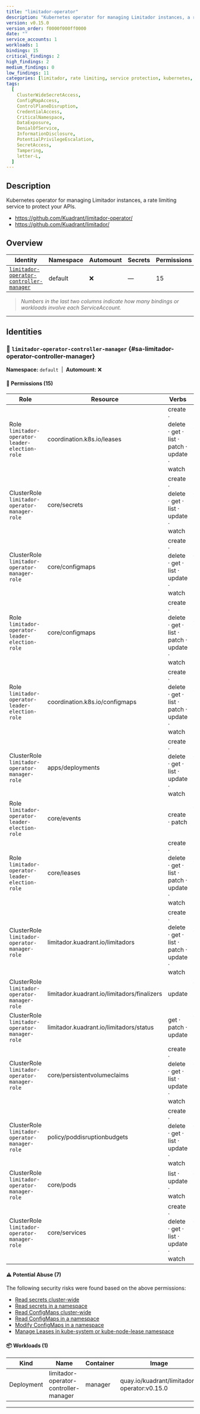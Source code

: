 ```yaml
---
title: "limitador-operator"
description: "Kubernetes operator for managing Limitador instances, a rate limiting service to protect your APIs."
version: v0.15.0
version_order: f0000f000ff0000
date: ""
service_accounts: 1
workloads: 1
bindings: 15
critical_findings: 2
high_findings: 2
medium_findings: 0
low_findings: 11
categories: [limitador, rate limiting, service protection, kubernetes, kuadrant]
tags:
  [
    ClusterWideSecretAccess,
    ConfigMapAccess,
    ControlPlaneDisruption,
    CredentialAccess,
    CriticalNamespace,
    DataExposure,
    DenialOfService,
    InformationDisclosure,
    PotentialPrivilegeEscalation,
    SecretAccess,
    Tampering,
    letter-L,
  ]
---
```


## Description

Kubernetes operator for managing Limitador instances, a rate limiting service to protect your APIs.

- https://github.com/Kuadrant/limitador-operator/
- https://github.com/Kuadrant/limitador/

## Overview

| Identity                                                                             | Namespace | Automount | Secrets | Permissions | Workloads | Risk                    |
| ------------------------------------------------------------------------------------ | --------- | --------- | ------- | ----------- | --------- | ----------------------- |
| [`limitador-operator-controller-manager`](#sa-limitador-operator-controller-manager) | default   | ❌        | —       | 15          | 1         | {{< risk "Critical" >}} |

> _Numbers in the last two columns indicate how many bindings or workloads involve each ServiceAccount._

---

## Identities

### 🤖 `limitador-operator-controller-manager` {#sa-limitador-operator-controller-manager}

**Namespace:** `default`  |  **Automount:** ❌

#### 🔑 Permissions (15)

| Role                                           | Resource                                    | Verbs                                                 | Risk                  | Tags                                                                                                                                                            |
| ---------------------------------------------- | ------------------------------------------- | ----------------------------------------------------- | --------------------- | --------------------------------------------------------------------------------------------------------------------------------------------------------------- |
| Role `limitador-operator-leader-election-role` | coordination.k8s.io/leases                  | create · delete · get · list · patch · update · watch | {{< risk Critical >}} | {{< tag "ControlPlaneDisruption" >}} {{< tag "CriticalNamespace" >}} {{< tag "DenialOfService" >}} {{< tag "Tampering" >}}                                      |
| ClusterRole `limitador-operator-manager-role`  | core/secrets                                | create · delete · get · list · update · watch         | {{< risk Critical >}} | {{< tag "ClusterWideSecretAccess" >}} {{< tag "CredentialAccess" >}} {{< tag "DataExposure" >}} {{< tag "InformationDisclosure" >}} {{< tag "SecretAccess" >}}  |
| ClusterRole `limitador-operator-manager-role`  | core/configmaps                             | create · delete · get · list · update · watch         | {{< risk High >}}     | {{< tag "ConfigMapAccess" >}} {{< tag "DataExposure" >}} {{< tag "InformationDisclosure" >}}                                                                    |
| Role `limitador-operator-leader-election-role` | core/configmaps                             | create · delete · get · list · patch · update · watch | {{< risk High >}}     | {{< tag "ConfigMapAccess" >}} {{< tag "DataExposure" >}} {{< tag "InformationDisclosure" >}} {{< tag "PotentialPrivilegeEscalation" >}} {{< tag "Tampering" >}} |
| Role `limitador-operator-leader-election-role` | coordination.k8s.io/configmaps              | create · delete · get · list · patch · update · watch | {{< risk Low >}}      |                                                                                                                                                                 |
| ClusterRole `limitador-operator-manager-role`  | apps/deployments                            | create · delete · get · list · update · watch         | {{< risk Low >}}      |                                                                                                                                                                 |
| Role `limitador-operator-leader-election-role` | core/events                                 | create · patch                                        | {{< risk Low >}}      |                                                                                                                                                                 |
| Role `limitador-operator-leader-election-role` | core/leases                                 | create · delete · get · list · patch · update · watch | {{< risk Low >}}      |                                                                                                                                                                 |
| ClusterRole `limitador-operator-manager-role`  | limitador.kuadrant.io/limitadors            | create · delete · get · list · patch · update · watch | {{< risk Low >}}      |                                                                                                                                                                 |
| ClusterRole `limitador-operator-manager-role`  | limitador.kuadrant.io/limitadors/finalizers | update                                                | {{< risk Low >}}      |                                                                                                                                                                 |
| ClusterRole `limitador-operator-manager-role`  | limitador.kuadrant.io/limitadors/status     | get · patch · update                                  | {{< risk Low >}}      |                                                                                                                                                                 |
| ClusterRole `limitador-operator-manager-role`  | core/persistentvolumeclaims                 | create · delete · get · list · update · watch         | {{< risk Low >}}      |                                                                                                                                                                 |
| ClusterRole `limitador-operator-manager-role`  | policy/poddisruptionbudgets                 | create · delete · get · list · update · watch         | {{< risk Low >}}      |                                                                                                                                                                 |
| ClusterRole `limitador-operator-manager-role`  | core/pods                                   | list · update · watch                                 | {{< risk Low >}}      |                                                                                                                                                                 |
| ClusterRole `limitador-operator-manager-role`  | core/services                               | create · delete · get · list · update · watch         | {{< risk Low >}}      |                                                                                                                                                                 |

#### ⚠️ Potential Abuse (7)

The following security risks were found based on the above permissions:

- [Read secrets cluster-wide](/rules/1010)
- [Read secrets in a namespace](/rules/1011)
- [Read ConfigMaps cluster-wide](/rules/1022)
- [Read ConfigMaps in a namespace](/rules/1023)
- [Modify ConfigMaps in a namespace](/rules/1025)
- [Manage Leases in kube-system or kube-node-lease namespace](/rules/1081)

#### 📦 Workloads (1)

| Kind       | Name                                  | Container | Image                                       |
| ---------- | ------------------------------------- | --------- | ------------------------------------------- |
| Deployment | limitador-operator-controller-manager | manager   | quay.io/kuadrant/limitador-operator:v0.15.0 |

---
